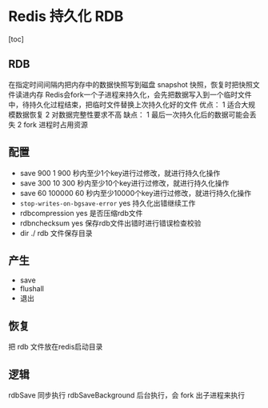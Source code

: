 # Redis 持久化 RDB

[toc]

## RDB

在指定时间间隔内把内存中的数据快照写到磁盘 snapshot 快照，恢复时把快照文件读进内存
Redis会fork一个子进程来持久化，会先把数据写入到一个临时文件中，待持久化过程结束，把临时文件替换上次持久化好的文件
优点：
1 适合大规模数据恢复
2 对数据完整性要求不高
缺点：
1 最后一次持久化后的数据可能会丢失
2 fork 进程时占用资源

## 配置

- save 900 1      900 秒内至少1个key进行过修改，就进行持久化操作
- save 300 10     300 秒内至少10个key进行过修改，就进行持久化操作
- save 60 100000  60  秒内至少10000个key进行过修改，就进行持久化操作
- `stop-writes-on-bgsave-error` yes 持久化出错继续工作
- rdbcompression yes 是否压缩rdb文件
- rdbnchecksum yes 保存rdb文件出错时进行错误检查校验
- dir ./ rdb 文件保存目录

## 产生

- save
- flushall
- 退出

## 恢复

把 rdb 文件放在redis启动目录

## 逻辑

rdbSave 同步执行
rdbSaveBackground 后台执行，会 fork 出子进程来执行
